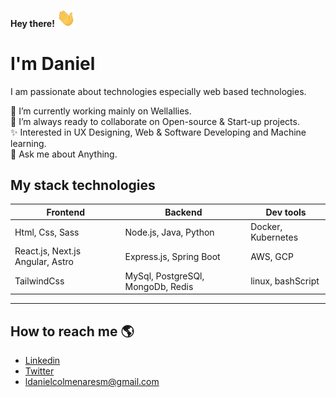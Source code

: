 #### Hey there! <img src="https://github.com/ABSphreak/ABSphreak/blob/master/gifs/Hi.gif" width="30px"> <h1>I'm Daniel</h1>

I am passionate about technologies especially web based technologies.

 🔭 I’m currently working mainly on Wellallies. <br>
 🤝 I’m always ready to collaborate on Open-source & Start-up projects.<br>
 ✨ Interested in UX Designing, Web & Software Developing and Machine learning.<br>
 💬 Ask me about Anything.<br>


## My stack technologies

| Frontend | Backend | Dev tools |
|----------|---------|-----------|
|Html, Css, Sass|Node.js, Java, Python|Docker, Kubernetes
|React.js, Next.js Angular, Astro| Express.js, Spring Boot| AWS, GCP
|TailwindCss|MySql, PostgreSQl, MongoDb, Redis| linux, bashScript
---
## How to reach me 🌎
* [Linkedin](https://www.linkedin.com/in/daco-raw)
* [Twitter](https://twitter.com/daco_raw)
* [ldanielcolmenaresm@gmail.com]()
